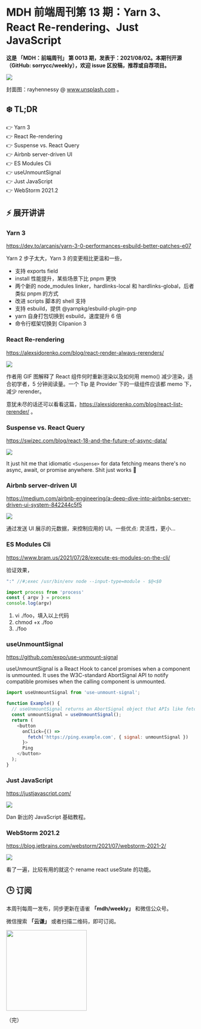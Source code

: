 # MDH 前端周刊第 13 期：Yarn 3、React Re-rendering、Just JavaScript

**这是 「MDH：前端周刊」 第 0013 期，发表于：2021/08/02。本期刊开源（GitHub: sorrycc/weekly），欢迎 issue 区投稿，推荐或自荐项目。**

![](https://img.alicdn.com/imgextra/i2/O1CN015auNSV1QPqY9B0l1D_!!6000000001969-0-tps-1920-1277.jpg)

封面图：rayhennessy @ www.unsplash.com 。


## ❄️ TL;DR

👉 Yarn 3<br />
👉 React Re-rendering<br />
👉 Suspense vs. React Query<br />
👉 Airbnb server-driven UI<br />
👉 ES Modules Cli<br />
👉 useUnmountSignal<br />
👉 Just JavaScript<br />
👉 WebStorm 2021.2<br />

## ⚡ 展开讲讲

### Yarn 3
https://dev.to/arcanis/yarn-3-0-performances-esbuild-better-patches-e07

Yarn 2 步子太大，Yarn 3 的变更相比更温和一些，

* 支持 exports field
* install 性能提升，某些场景下比 pnpm 更快
* 两个新的 node_modules linker，hardlinks-local 和 hardlinks-global，后者类似 pnpm 的方式
* 改进 scripts 脚本的 shell 支持
* 支持 esbuild，提供 @yarnpkg/esbuild-plugin-pnp
* yarn 自身打包切换到 esbuild，速度提升 6 倍
* 命令行框架切换到 Clipanion 3

### React Re-rendering
https://alexsidorenko.com/blog/react-render-always-rerenders/

![](https://img.alicdn.com/imgextra/i4/O1CN011OEajw1RjpRiMHAca_!!6000000002148-2-tps-1452-1036.png)

作者用 GIF 图解释了 React 组件何时重新渲染以及如何用 memo() 减少渲染，适合初学者，5 分钟阅读量。一个 Tip 是 Provider 下的一级组件应该都 memo 下，减少 rerender。

意犹未尽的话还可以看看这篇，https://alexsidorenko.com/blog/react-list-rerender/ 。

### Suspense vs. React Query
https://swizec.com/blog/react-18-and-the-future-of-async-data/

![](https://img.alicdn.com/imgextra/i1/O1CN01nFvTYE23ga28P7FXq_!!6000000007285-1-tps-800-709.gif)

It just hit me that idiomatic `<Suspense>` for data fetching means there's no async, await, or promise anywhere. Shit just works 🤯

### Airbnb server-driven UI
https://medium.com/airbnb-engineering/a-deep-dive-into-airbnbs-server-driven-ui-system-842244c5f5

![](https://img.alicdn.com/imgextra/i1/O1CN01aMAqwa1qlXJSHqJO0_!!6000000005536-2-tps-1600-946.png)

通过发送 UI 展示的元数据，来控制应用的 UI。一些优点: 灵活性，更小...

### ES Modules Cli
https://www.bram.us/2021/07/28/execute-es-modules-on-the-cli/

验证效果，

```js
":" //#;exec /usr/bin/env node --input-type=module - $@<$0

import process from 'process'
const { argv } = process
console.log(argv)
```

1. vi ./foo，填入以上代码
2. chmod +x ./foo
3. ./foo


### useUnmountSignal
https://github.com/expo/use-unmount-signal

useUnmountSignal is a React Hook to cancel promises when a component is unmounted. It uses the W3C-standard AbortSignal API to notify compatible promises when the calling component is unmounted.

```js
import useUnmountSignal from 'use-unmount-signal';

function Example() {
  // useUnmountSignal returns an AbortSignal object that APIs like fetch accept
  const unmountSignal = useUnmountSignal();
  return (
    <button
      onClick={() =>
        fetch('https://ping.example.com', { signal: unmountSignal })
      }>
      Ping
    </button>
  );
}
```

### Just JavaScript
https://justjavascript.com/

![](https://img.alicdn.com/imgextra/i2/O1CN01OCqfRV1G1RHgBNOvI_!!6000000000562-2-tps-1316-614.png)

Dan 新出的 JavaScript 基础教程。

### WebStorm 2021.2
https://blog.jetbrains.com/webstorm/2021/07/webstorm-2021-2/

![](https://img.alicdn.com/imgextra/i2/O1CN01Jce8ue1D0ZgjNQ5bd_!!6000000000154-1-tps-1400-700.gif)

看了一遍，比较有用的就这个 rename react useState 的功能。


## 🕒 订阅

本周刊每周一发布，同步更新在语雀 **「mdh/weekly」** 和微信公众号。

微信搜索 **「云谦」** 或者扫描二维码，即可订阅。

<img src="https://img.alicdn.com/imgextra/i1/O1CN01jmrjUx1yw5LcPFMx0_!!6000000006642-0-tps-430-430.jpg" width="215" />

（完）
